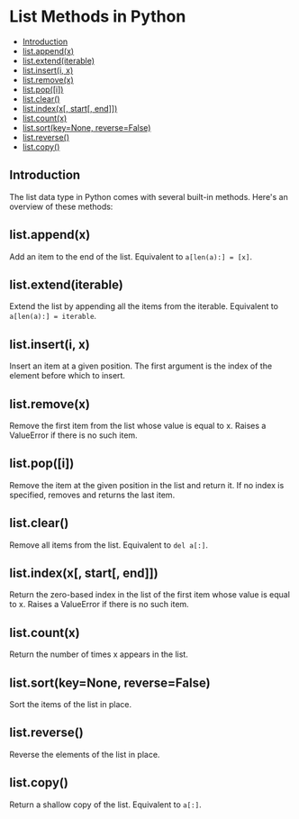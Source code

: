 # List Methods in Python

- [Introduction](#introduction)
- [list.append(x)](#list-appendx)
- [list.extend(iterable)](#list-extenditerable)
- [list.insert(i, x)](#list-inserti-x)
- [list.remove(x)](#list-removex)
- [list.pop([i])](#list-popi)
- [list.clear()](#list-clear)
- [list.index(x[, start[, end]])](#list-indexx-start-end)
- [list.count(x)](#list-countx)
- [list.sort(key=None, reverse=False)](#list-sortkeynone-reversefalse)
- [list.reverse()](#list-reverse)
- [list.copy()](#list-copy)

## Introduction
The list data type in Python comes with several built-in methods. Here's an overview of these methods:

## list.append(x)
Add an item to the end of the list. Equivalent to `a[len(a):] = [x]`.

## list.extend(iterable)
Extend the list by appending all the items from the iterable. Equivalent to `a[len(a):] = iterable`.

## list.insert(i, x)
Insert an item at a given position. The first argument is the index of the element before which to insert.

## list.remove(x)
Remove the first item from the list whose value is equal to x. Raises a ValueError if there is no such item.

## list.pop([i])
Remove the item at the given position in the list and return it. If no index is specified, removes and returns the last item.

## list.clear()
Remove all items from the list. Equivalent to `del a[:]`.

## list.index(x[, start[, end]])
Return the zero-based index in the list of the first item whose value is equal to x. Raises a ValueError if there is no such item.

## list.count(x)
Return the number of times x appears in the list.

## list.sort(key=None, reverse=False)
Sort the items of the list in place.

## list.reverse()
Reverse the elements of the list in place.

## list.copy()
Return a shallow copy of the list. Equivalent to `a[:]`.

